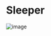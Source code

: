 # Sleeper




![image](https://github.com/K-Asgari/smaller-scripts/assets/100960169/3e5e933a-2460-4b2a-952f-913430a17fbb)

